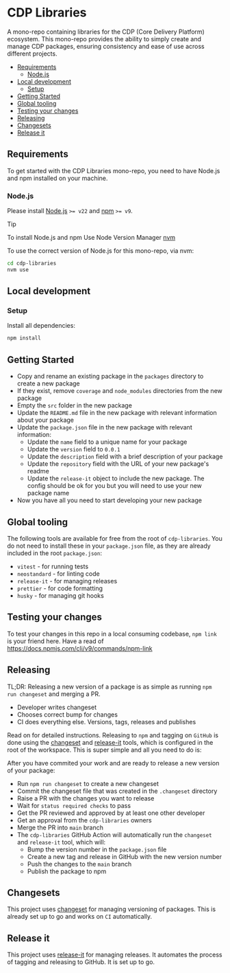 # CDP Libraries

A mono-repo containing libraries for the CDP (Core Delivery Platform) ecosystem. This mono-repo provides the ability
to simply create and manage CDP packages, ensuring consistency and ease of use across different projects.

- [Requirements](#requirements)
  - [Node.js](#nodejs)
- [Local development](#local-development)
  - [Setup](#setup)
- [Getting Started](#getting-started)
- [Global tooling](#global-tooling)
- [Testing your changes](#testing-your-changes)
- [Releasing](#releasing)
- [Changesets](#changesets)
- [Release it](#release-it)

## Requirements

To get started with the CDP Libraries mono-repo, you need to have Node.js and npm installed on your machine.

### Node.js

Please install [Node.js](http://nodejs.org/) `>= v22` and [npm](https://nodejs.org/) `>= v9`.

> [!TIP]
> To install Node.js and npm Use Node Version Manager [nvm](https://github.com/creationix/nvm)

To use the correct version of Node.js for this mono-repo, via nvm:

```bash
cd cdp-libraries
nvm use
```

## Local development

### Setup

Install all dependencies:

```bash
npm install
```

## Getting Started

- Copy and rename an existing package in the `packages` directory to create a new package
- If they exist, remove `coverage` and `node_modules` directories from the new package
- Empty the `src` folder in the new package
- Update the `README.md` file in the new package with relevant information about your package
- Update the `package.json` file in the new package with relevant information:
  - Update the `name` field to a unique name for your package
  - Update the `version` field to `0.0.1`
  - Update the `description` field with a brief description of your package
  - Update the `repository` field with the URL of your new package's readme
  - Update the `release-it` object to include the new package. The config should be ok for you but you will need to use
    your new package name
- Now you have all you need to start developing your new package

## Global tooling

The following tools are available for free from the root of `cdp-libraries`. You do not need to install these in
your `package.json` file, as they are already included in the root `package.json`:

- `vitest` - for running tests
- `neostandard` - for linting code
- `release-it` - for managing releases
- `prettier` - for code formatting
- `husky` - for managing git hooks

## Testing your changes

To test your changes in this repo in a local consuming codebase, `npm link` is your friend here. Have a read
of https://docs.npmjs.com/cli/v9/commands/npm-link

## Releasing

TL;DR: Releasing a new version of a package is as simple as running `npm run changeset` and merging a PR.

- Developer writes changeset
- Chooses correct bump for changes
- CI does everything else. Versions, tags, releases and publishes

Read on for detailed instructions. Releasing to `npm` and tagging on `GitHub` is done using
the [changeset](https://github.com/changesets/changesets) and [release-it](https://github.com/release-it/release-it)
tools, which is configured in the root of the workspace. This is super simple and all you need to do is:

After you have commited your work and are ready to release a new version of your package:

- Run `npm run changeset` to create a new changeset
- Commit the changeset file that was created in the `.changeset` directory
- Raise a PR with the changes you want to release
- Wait for `status required checks` to pass
- Get the PR reviewed and approved by at least one other developer
- Get an approval from the `cdp-libraries` owners
- Merge the PR into `main` branch
- The `cdp-libraries` GitHub Action will automatically run the `changeset` and `release-it` tool, which will:
  - Bump the version number in the `package.json` file
  - Create a new tag and release in GitHub with the new version number
  - Push the changes to the `main` branch
  - Publish the package to npm

## Changesets

This project uses [changeset](https://github.com/changesets/changesets) for managing versioning of packages. This is
already set up to go and works on `CI` automatically.

## Release it

This project uses [release-it](https://github.com/release-it) for managing releases. It automates the process of
tagging and releasing to GitHub. It is set up to go.
